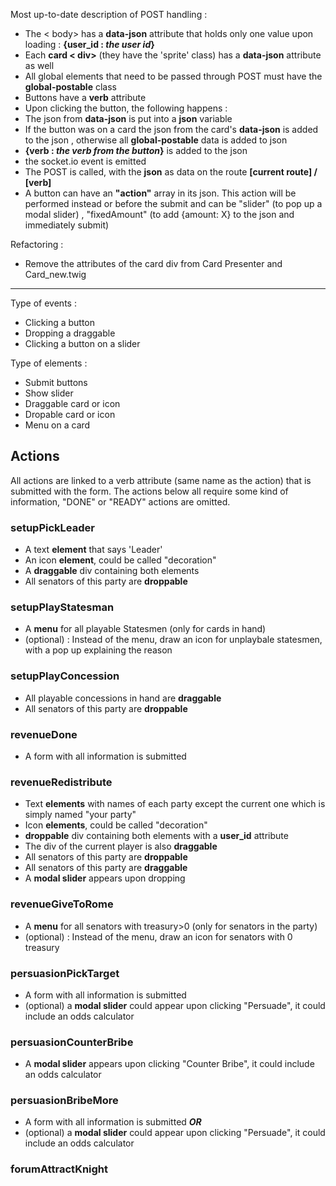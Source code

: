 Most up-to-date description of POST handling :

- The < body> has a **data-json** attribute that holds only one value upon loading : **{user_id : _the user id_}**
- Each **card < div>** (they have the 'sprite' class) has a **data-json** attribute as well
- All global elements that need to be passed through POST must have the **global-postable** class
- Buttons have a **verb** attribute
- Upon clicking the button, the following happens :
 - The json from **data-json** is put into a **json** variable
 - If the button was on a card the json from the card's **data-json** is added to the json , otherwise all **global-postable** data is added to json
 - **{verb : _the verb from the button_}** is added to the json
 - the socket.io event is emitted
 - The POST is called, with the **json** as data on the route **[current route] / [verb]**
- A button can have an **"action"** array in its json. This action will be performed instead or before the submit and can be "slider" (to pop up a modal slider) , "fixedAmount" (to add {amount: X} to the json and immediately submit)

Refactoring :
- Remove the attributes of the card div from Card Presenter and Card_new.twig

---

Type of events :
- Clicking a button
- Dropping a draggable
- Clicking a button on a slider

Type of elements :
- Submit buttons
- Show slider
- Draggable card or icon
- Dropable card or icon
- Menu on a card

## Actions
All actions are linked to a verb attribute (same name as the action) that is submitted with the form. The actions below all require some kind of information, "DONE" or "READY" actions are omitted.

### setupPickLeader
- A text **element** that says 'Leader'
- An icon **element**, could be called "decoration"
- A **draggable** div containing both elements
- All senators of this party are **droppable**

### setupPlayStatesman
- A **menu** for all playable Statesmen (only for cards in hand)
- (optional) : Instead of the menu, draw an icon for unplaybale statesmen, with a pop up explaining the reason

### setupPlayConcession
- All playable concessions in hand are **draggable**
- All senators of this party are **droppable**

### revenueDone
- A form with all information is submitted

### revenueRedistribute
- Text **elements** with names of each party except the current one which is simply named "your party"
- Icon **elements**, could be called "decoration"
- **droppable** div containing both elements with a **user_id** attribute
- The div of the current player is also **draggable**
- All senators of this party are **droppable**
- All senators of this party are **draggable**
- A **modal slider** appears upon dropping

### revenueGiveToRome
- A **menu** for all senators with treasury>0 (only for senators in the party)
- (optional) : Instead of the menu, draw an icon for senators with 0 treasury

### persuasionPickTarget
- A form with all information is submitted
- (optional) a **modal slider** could appear upon clicking "Persuade", it could include an odds calculator

### persuasionCounterBribe
- A **modal slider** appears upon clicking "Counter Bribe", it could include an odds calculator

### persuasionBribeMore
- A form with all information is submitted
_**OR**_
- (optional) a **modal slider** could appear upon clicking "Persuade", it could include an odds calculator

### forumAttractKnight
